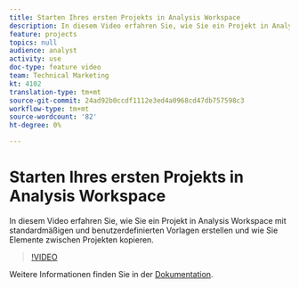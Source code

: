 ```yaml
---
title: Starten Ihres ersten Projekts in Analysis Workspace
description: In diesem Video erfahren Sie, wie Sie ein Projekt in Analysis Workspace mit standardmäßigen und benutzerdefinierten Vorlagen erstellen und wie Sie Elemente zwischen Projekten kopieren.
feature: projects
topics: null
audience: analyst
activity: use
doc-type: feature video
team: Technical Marketing
kt: 4102
translation-type: tm+mt
source-git-commit: 24ad92b0ccdf1112e3ed4a0968cd47db757598c3
workflow-type: tm+mt
source-wordcount: '82'
ht-degree: 0%

---
```



# Starten Ihres ersten Projekts in Analysis Workspace

In diesem Video erfahren Sie, wie Sie ein Projekt in Analysis Workspace mit standardmäßigen und benutzerdefinierten Vorlagen erstellen und wie Sie Elemente zwischen Projekten kopieren.

>[!VIDEO](https://video.tv.adobe.com/v/30368/?quality=12)

Weitere Informationen finden Sie in der [Dokumentation](https://docs.adobe.com/content/help/en/analytics/analyze/analysis-workspace/build-workspace-project/freeform-overview.html).
